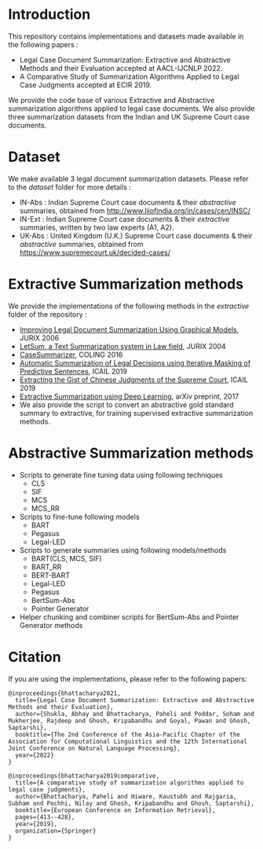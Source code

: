 # Introduction

This repository contains implementations and datasets made available in the following papers :

- Legal Case Document Summarization: Extractive and Abstractive Methods and their Evaluation accepted at AACL-IJCNLP 2022.
- A Comparative Study of Summarization Algorithms Applied to Legal Case Judgments accepted at ECIR 2019.

We provide the code base of various Extractive and Abstractive summarization algorithms applied to legal case documents. We also provide three summarization datasets from the Indian and UK Supreme Court case documents.

# Dataset

We make available 3 legal document summarization datasets. Please refer to the *dataset* folder for more details :

- IN-Abs : Indian Supreme Court case documents & their *abstractive* summaries, obtained from http://www.liiofindia.org/in/cases/cen/INSC/
- IN-Ext : Indian Supreme Court case documents & their *extractive* summaries, written by two law experts (A1, A2).
- UK-Abs : United Kingdom (U.K.) Supreme Court case documents & their *abstractive* summaries, obtained from https://www.supremecourt.uk/decided-cases/


# Extractive Summarization methods

We provide the implementations of the following methods in the *extractive* folder of the repository :

- [Improving Legal Document Summarization Using Graphical Models](https://www.cse.iitm.ac.in/~ravi/papers/Saravanan_jurix_06.pdf), JURIX 2006
- [LetSum, a Text Summarization system in Law field](http://rali.iro.umontreal.ca/rali/?q=en/node/673), JURIX 2004
- [CaseSummarizer](http://www.aclweb.org/anthology/C16-2054), COLING 2016
- [Automatic Summarization of Legal Decisions using Iterative Masking of Predictive Sentences](https://dl.acm.org/doi/10.1145/3322640.3326728), ICAIL 2019
- [Extracting the Gist of Chinese Judgments of the Supreme Court](https://dl.acm.org/doi/10.1145/3322640.3326715), ICAIL 2019 
- [Extractive Summarization using Deep Learning](https://arxiv.org/pdf/1708.04439.pdf), arXiv preprint, 2017
- We also provide the script to convert an abstractive gold standard summary to extractive, for training supervised extractive summarization methods.


# Abstractive Summarization methods

- Scripts to generate fine tuning data using following techniques
  - CLS
  - SIF
  - MCS
  - MCS_RR
- Scripts to fine-tune following models
  - BART
  - Pegasus
  - Legal-LED
- Scripts to generate summaries using following models/methods 
  - BART(CLS, MCS, SIF)
  - BART_RR
  - BERT-BART
  - Legal-LED
  - Pegasus
  - BertSum-Abs
  - Pointer Generator
- Helper chunking and combiner scripts for BertSum-Abs and Pointer Generator methods

# Citation
If you are using the implementations, please refer to the following papers:
```
@inproceedings{bhattacharya2021,
  title={Legal Case Document Summarization: Extractive and Abstractive Methods and their Evaluation},
  author={Shukla, Abhay and Bhattacharya, Paheli and Poddar, Soham and Mukherjee, Rajdeep and Ghosh, Kripabandhu and Goyal, Pawan and Ghosh, Saptarshi},
  booktitle={The 2nd Conference of the Asia-Pacific Chapter of the Association for Computational Linguistics and the 12th International Joint Conference on Natural Language Processing},
  year={2022}
}

@inproceedings{bhattacharya2019comparative,
  title={A comparative study of summarization algorithms applied to legal case judgments},
  author={Bhattacharya, Paheli and Hiware, Kaustubh and Rajgaria, Subham and Pochhi, Nilay and Ghosh, Kripabandhu and Ghosh, Saptarshi},
  booktitle={European Conference on Information Retrieval},
  pages={413--428},
  year={2019},
  organization={Springer}
}
```

